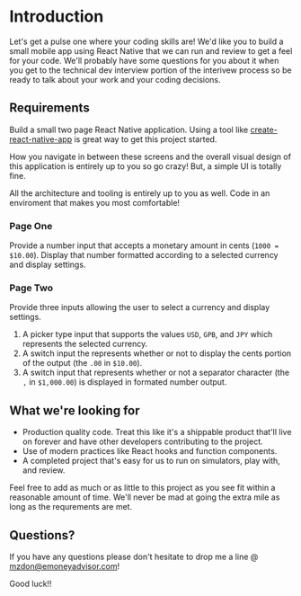 # Introduction

Let's get a pulse one where your coding skills are! We'd like you to build a small mobile app using React Native that we can run and review to get a feel for your code. We'll probably have some questions for you about it when you get to the technical dev interview portion of the interivew process so be ready to talk about your work and your coding decisions.

## Requirements

Build a small two page React Native application. Using a tool like [create-react-native-app](https://www.npmjs.com/package/create-react-native-app) is great way to get this project started.

How you navigate in between these screens and the overall visual design of this application is entirely up to you so go crazy!  But, a simple UI is totally fine.

All the architecture and tooling is entirely up to you as well. Code in an enviroment that makes you most comfortable!

### Page One

Provide a number input that accepts a monetary amount in cents (`1000 = $10.00`). Display that number formatted according to a selected currency and display settings.

### Page Two

Provide three inputs allowing the user to select a currency and display settings.

1. A picker type input that supports the values `USD`, `GPB`, and `JPY` which represents the selected currency.
2. A switch input the represents whether or not to display the cents portion of the output (the `.00` in `$10.00`).
3. A switch input that represents whether or not a separator character (the `,` in `$1,000.00`) is displayed in formated number output.

## What we're looking for

- Production quality code.  Treat this like it's a shippable product that'll live on forever and have other developers contributing to the project.
- Use of modern practices like React hooks and function components.
- A completed project that's easy for us to run on simulators, play with, and review.

Feel free to add as much or as little to this project as you see fit within a reasonable amount of time.  We'll never be mad at going the extra mile as long as the requrements are met.

## Questions?

If you have any questions please don't hesitate to drop me a line @ mzdon@emoneyadvisor.com!

Good luck!!
